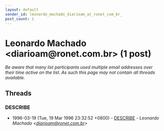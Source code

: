 ```yaml
---
layout: default
sender_id: leonardo_machado_diarioam_at_ronet_com_br_
post_count: 1
---
```


# Leonardo Machado <diarioam<span>@</span>ronet.com.br> (1 post)

_Be aware that many list participants used multiple email addresses over their time active on the list. As such this page may not contain all threads available._

## Threads

### DESCRIBE
+ 1996-03-19 (Tue, 19 Mar 1996 23:32:52 +0800) - [DESCRIBE](/archive/1996/03/e6c9767685c51d7362837de851d6d9ec1e036d2f91f4ea89854017cd76a7b5f6) - _Leonardo Machado \<diarioam@ronet.com.br\>_

